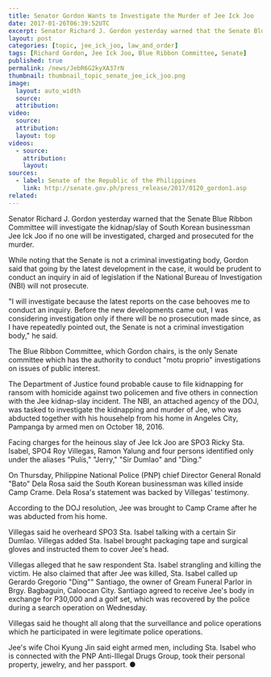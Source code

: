 ```yaml
---
title: Senator Gordon Wants to Investigate the Murder of Jee Ick Joo
date: 2017-01-26T06:39:52UTC
excerpt: Senator Richard J. Gordon yesterday warned that the Senate Blue Ribbon Committee will investigate the kidnapping and slaying of Jee Ick Joo if no one will be investigated, charged and prosecuted for the murder.
layout: post
categories: [topic, jee_ick_joo, law_and_order]
tags: [Richard Gordon, Jee Ick Joo, Blue Ribbon Committee, Senate]
published: true
permalink: /news/JebR6G2kyXA37rN
thumbnail: thumbnail_topic_senate_jee_ick_joo.png
image:
  layout: auto_width
  source: 
  attribution: 
video:
  source: 
  attribution: 
  layout: top
videos:
  - source: 
    attribution: 
    layout: 
sources:
  - label: Senate of the Republic of the Philippines
    link: http://senate.gov.ph/press_release/2017/0120_gordon1.asp
related:
---
```


Senator Richard J. Gordon yesterday warned that the Senate Blue Ribbon Committee will investigate the kidnap/slay of South Korean businessman Jee Ick Joo if no one will be investigated, charged and prosecuted for the murder.

While noting that the Senate is not a criminal investigating body, Gordon said that going by the latest development in the case, it would be prudent to conduct an inquiry in aid of legislation if the National Bureau of Investigation (NBI) will not prosecute.

"I will investigate because the latest reports on the case behooves me to conduct an inquiry. Before the new developments came out, I was considering investigation only if there will be no prosecution made since, as I have repeatedly pointed out, the Senate is not a criminal investigation body," he said.

The Blue Ribbon Committee, which Gordon chairs, is the only Senate committee which has the authority to conduct "motu proprio" investigations on issues of public interest.

The Department of Justice found probable cause to file kidnapping for ransom with homicide against two policemen and five others in connection with the Jee kidnap-slay incident. The NBI, an attached agency of the DOJ, was tasked to investigate the kidnapping and murder of Jee, who was abducted together with his househelp from his home in Angeles City, Pampanga by armed men on October 18, 2016.

Facing charges for the heinous slay of Jee Ick Joo are SPO3 Ricky Sta. Isabel, SPO4 Roy Villegas, Ramon Yalung and four persons identified only under the aliases "Pulis," "Jerry," "Sir Dumlao" and "Ding."

On Thursday, Philippine National Police (PNP) chief Director General Ronald "Bato" Dela Rosa said the South Korean businessman was killed inside Camp Crame. Dela Rosa's statement was backed by Villegas' testimony.

According to the DOJ resolution, Jee was brought to Camp Crame after he was abducted from his home.

Villegas said he overheard SPO3 Sta. Isabel talking with a certain Sir Dumlao. Villegas added Sta. Isabel brought packaging tape and surgical gloves and instructed them to cover Jee's head.

Villegas alleged that he saw respondent Sta. Isabel strangling and killing the victim. He also claimed that after Jee was killed, Sta. Isabel called up Gerardo Gregorio "Ding"" Santiago, the owner of Gream Funeral Parlor in Brgy. Bagbaguin, Caloocan City. Santiago agreed to receive Jee's body in exchange for P30,000 and a golf set, which was recovered by the police during a search operation on Wednesday.

Villegas said he thought all along that the surveillance and police operations which he participated in were legitimate police operations.

Jee's wife Choi Kyung Jin said eight armed men, including Sta. Isabel who is connected with the PNP Anti-Illegal Drugs Group, took their personal property, jewelry, and her passport.
&#x25cf;
